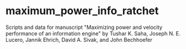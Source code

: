 # maximum_power_info_ratchet
Scripts and data for manuscript "Maximizing power and velocity performance of an information engine" by Tushar K. Saha, Joseph N. E. Lucero, Jannik Ehrich, David A. Sivak, and John Bechhoefer

